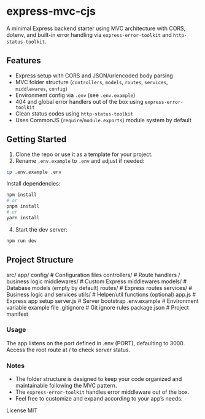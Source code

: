 # express-mvc-cjs

A minimal Express backend starter using MVC architecture with CORS, dotenv, and built-in error handling via `express-error-toolkit` and `http-status-toolkit`.

## Features

- Express setup with CORS and JSON/urlencoded body parsing  
- MVC folder structure (`controllers`, `models`, `routes`, `services`, `middlewares`, `config`)  
- Environment config via `.env` (see `.env.example`)  
- 404 and global error handlers out of the box using `express-error-toolkit`  
- Clean status codes using `http-status-toolkit` 
- Uses CommonJS (`require`/`module.exports`) module system by default 

## Getting Started

1. Clone the repo or use it as a template for your project.  
2. Rename `.env.example` to `.env` and adjust if needed:

```bash
cp .env.example .env
```

Install dependencies:

```bash
npm install
# or
pnpm install
# or
yarn install
```

4. Start the dev server:

```bash
npm run dev
```

## Project Structure
src/
  app/
    config/         # Configuration files
    controllers/    # Route handlers / business logic
    middlewares/    # Custom Express middlewares
    models/         # Database models (empty by default)
    routes/         # Express routes
    services/       # Business logic and services
    utils/          # Helper/util functions (optional)
  app.js            # Express app setup
  server.js         # Server bootstrap
.env.example        # Environment variable example file
.gitignore          # Git ignore rules
package.json        # Project manifest


### Usage
The app listens on the port defined in .env (PORT), defaulting to 3000.
Access the root route at / to check server status.


### Notes
- The folder structure is designed to keep your code organized and maintainable following the MVC pattern. 
- The `express-error-toolkit` handles error middleware out of the box.  
- Feel free to customize and expand according to your app’s needs.

License
MIT
